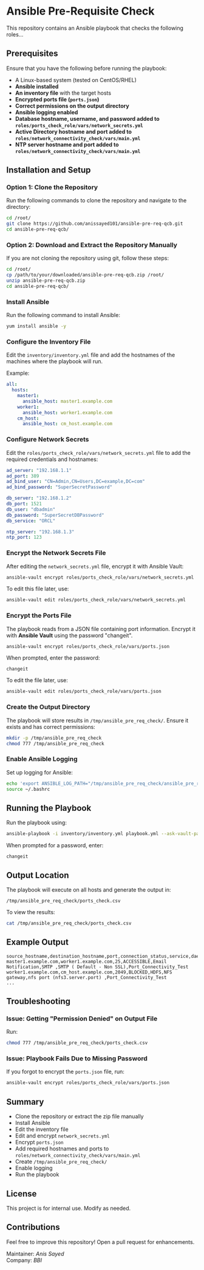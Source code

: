 # Ansible Pre-Requisite Check

This repository contains an Ansible playbook that checks the following roles...

## Prerequisites

Ensure that you have the following before running the playbook:

- A Linux-based system (tested on CentOS/RHEL)
- **Ansible installed**
- **An inventory file** with the target hosts
- **Encrypted ports file (`ports.json`)**
- **Correct permissions on the output directory**
- **Ansible logging enabled**
- **Database hostname, username, and password added to `roles/ports_check_role/vars/network_secrets.yml`**
- **Active Directory hostname and port added to `roles/network_connectivity_check/vars/main.yml`**
- **NTP server hostname and port added to `roles/network_connectivity_check/vars/main.yml`**

## Installation and Setup

### Option 1: Clone the Repository

Run the following commands to clone the repository and navigate to the directory:

```bash
cd /root/
git clone https://github.com/anissayed101/ansible-pre-req-qcb.git
cd ansible-pre-req-qcb/
```

### Option 2: Download and Extract the Repository Manually

If you are not cloning the repository using git, follow these steps:

```bash
cd /root/
cp /path/to/your/downloaded/ansible-pre-req-qcb.zip /root/
unzip ansible-pre-req-qcb.zip
cd ansible-pre-req-qcb/
```

### Install Ansible

Run the following command to install Ansible:

```bash
yum install ansible -y
```

### Configure the Inventory File

Edit the `inventory/inventory.yml` file and add the hostnames of the machines where the playbook will run.

Example:

```yaml
all:
  hosts:
    master1:
      ansible_host: master1.example.com
    worker1:
      ansible_host: worker1.example.com
    cm_host:
      ansible_host: cm_host.example.com
```

### Configure Network Secrets

Edit the `roles/ports_check_role/vars/network_secrets.yml` file to add the required credentials and hostnames:

```yaml
ad_server: "192.168.1.1"
ad_port: 389
ad_bind_user: "CN=Admin,CN=Users,DC=example,DC=com"
ad_bind_password: "SuperSecretPassword"

db_server: "192.168.1.2"
db_port: 1521
db_user: "dbadmin"
db_password: "SuperSecretDBPassword"
db_service: "ORCL"

ntp_server: "192.168.1.3"
ntp_port: 123
```

### Encrypt the Network Secrets File

After editing the `network_secrets.yml` file, encrypt it with Ansible Vault:

```bash
ansible-vault encrypt roles/ports_check_role/vars/network_secrets.yml
```

To edit this file later, use:

```bash
ansible-vault edit roles/ports_check_role/vars/network_secrets.yml
```

### Encrypt the Ports File

The playbook reads from a JSON file containing port information. Encrypt it with **Ansible Vault** using the password "changeit".

```bash
ansible-vault encrypt roles/ports_check_role/vars/ports.json
```

When prompted, enter the password:

```
changeit
```

To edit the file later, use:

```bash
ansible-vault edit roles/ports_check_role/vars/ports.json
```

### Create the Output Directory

The playbook will store results in `/tmp/ansible_pre_req_check/`. Ensure it exists and has correct permissions:

```bash
mkdir -p /tmp/ansible_pre_req_check
chmod 777 /tmp/ansible_pre_req_check
```

### Enable Ansible Logging

Set up logging for Ansible:

```bash
echo 'export ANSIBLE_LOG_PATH="/tmp/ansible_pre_req_check/ansible_pre_req_check_$(date +%Y-%m-%d_%H-%M-%S).log"' >> ~/.bashrc
source ~/.bashrc
```

## Running the Playbook

Run the playbook using:

```bash
ansible-playbook -i inventory/inventory.yml playbook.yml --ask-vault-pass -f 50
```

When prompted for a password, enter:

```
changeit
```

## Output Location

The playbook will execute on all hosts and generate the output in:

```
/tmp/ansible_pre_req_check/ports_check.csv
```

To view the results:

```bash
cat /tmp/ansible_pre_req_check/ports_check.csv
```

## Example Output

```csv
source_hostname,destination_hostname,port,connection_status,service,daemon,comment,test_type
master1.example.com,worker1.example.com,25,ACCESSIBLE,Email Notification,SMTP ,SMTP ( Default - Non SSL),Port_Connectivity_Test
worker1.example.com,cm_host.example.com,2049,BLOCKED,HDFS,NFS gateway,nfs port (nfs3.server.port) ,Port_Connectivity_Test
...
```

## Troubleshooting

### Issue: Getting "Permission Denied" on Output File

Run:

```bash
chmod 777 /tmp/ansible_pre_req_check/ports_check.csv
```

### Issue: Playbook Fails Due to Missing Password

If you forgot to encrypt the `ports.json` file, run:

```bash
ansible-vault encrypt roles/ports_check_role/vars/ports.json
```

## Summary

- Clone the repository or extract the zip file manually
- Install Ansible
- Edit the inventory file
- Edit and encrypt `network_secrets.yml`
- Encrypt `ports.json`
- Add required hostnames and ports to `roles/network_connectivity_check/vars/main.yml`
- Create `/tmp/ansible_pre_req_check/`
- Enable logging
- Run the playbook

## License

This project is for internal use. Modify as needed.

## Contributions

Feel free to improve this repository! Open a pull request for enhancements.

Maintainer: *Anis Sayed*\
Company: *BBI*


